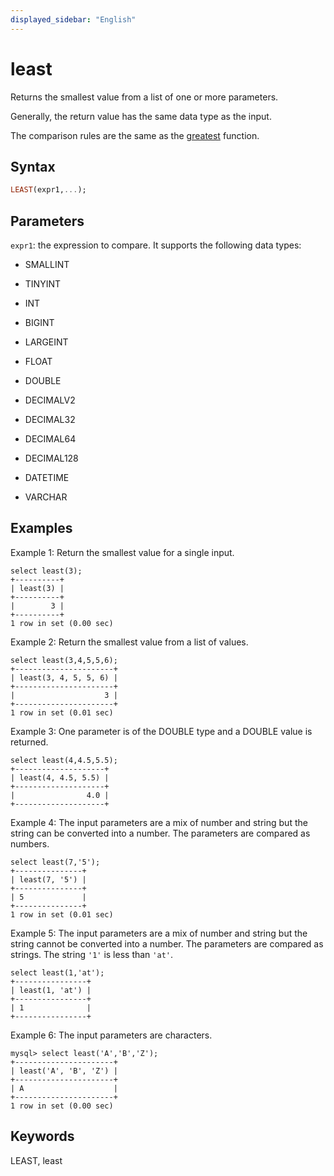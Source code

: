 ```yaml
---
displayed_sidebar: "English"
---
```


# least



Returns the smallest value from a list of one or more parameters.

Generally, the return value has the same data type as the input.

The comparison rules are the same as the [greatest](greatest.md) function.

## Syntax

```Haskell
LEAST(expr1,...);
```

## Parameters

`expr1`: the expression to compare. It supports the following data types:

- SMALLINT

- TINYINT

- INT

- BIGINT

- LARGEINT

- FLOAT

- DOUBLE

- DECIMALV2

- DECIMAL32

- DECIMAL64

- DECIMAL128

- DATETIME

- VARCHAR

## Examples

Example 1: Return the smallest value for a single input.

```Plain
select least(3);
+----------+
| least(3) |
+----------+
|        3 |
+----------+
1 row in set (0.00 sec)
```

Example 2: Return the smallest value from a list of values.

```Plain
select least(3,4,5,5,6);
+----------------------+
| least(3, 4, 5, 5, 6) |
+----------------------+
|                    3 |
+----------------------+
1 row in set (0.01 sec)
```

Example 3: One parameter is of the DOUBLE type and a DOUBLE value is returned.

```Plain
select least(4,4.5,5.5);
+--------------------+
| least(4, 4.5, 5.5) |
+--------------------+
|                4.0 |
+--------------------+
```

Example 4: The input parameters are a mix of number and string but the string can be converted into a number.  The parameters are compared as numbers.

```Plain
select least(7,'5');
+---------------+
| least(7, '5') |
+---------------+
| 5             |
+---------------+
1 row in set (0.01 sec)
```

Example 5: The input parameters are a mix of number and string but the string cannot be converted into a number. The parameters are compared as strings. The string `'1'` is less than `'at'`.

```Plain
select least(1,'at');
+----------------+
| least(1, 'at') |
+----------------+
| 1              |
+----------------+
```

Example 6: The input parameters are characters.

```Plain
mysql> select least('A','B','Z');
+----------------------+
| least('A', 'B', 'Z') |
+----------------------+
| A                    |
+----------------------+
1 row in set (0.00 sec)
```

## Keywords

LEAST, least

